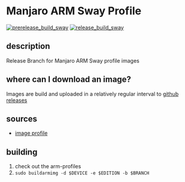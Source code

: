 # Manjaro ARM Sway Profile

[![prerelease_build_sway](https://github.com/appelgriebsch/sway-images/actions/workflows/prerelease_build_sway.yaml/badge.svg)](https://github.com/appelgriebsch/sway-images/actions/workflows/prerelease_build_sway.yaml)
[![release_build_sway](https://github.com/appelgriebsch/sway-images/actions/workflows/release_build_sway.yaml/badge.svg)](https://github.com/appelgriebsch/sway-images/actions/workflows/release_build_sway.yaml)

## description

Release Branch for Manjaro ARM Sway profile images

## where can I download an image?

Images are build and uploaded in a relatively regular interval to [github releases](https://github.com/appelgriebsch/sway-images/releases)

## sources

- [image profile](https://github.com/appelgriebsch/arm-profiles)

## building

1. check out the arm-profiles
2. `sudo buildarmimg -d $DEVICE -e $EDITION -b $BRANCH` 
